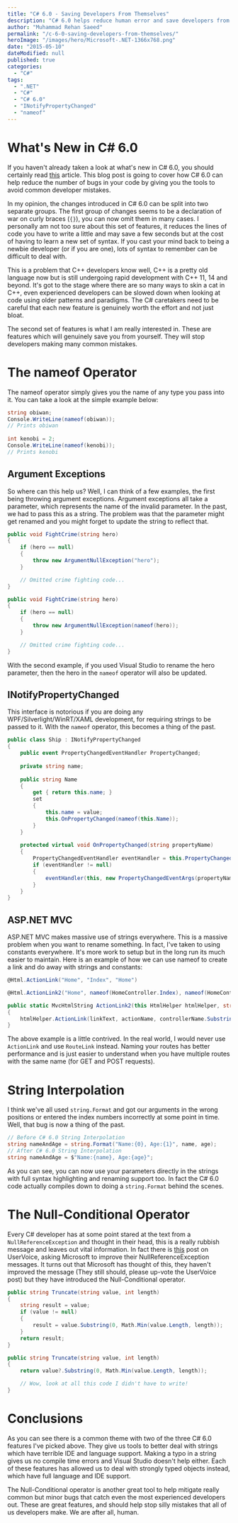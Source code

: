 ```yaml
---
title: "C# 6.0 - Saving Developers From Themselves"
description: "C# 6.0 helps reduce human error and save developers from themselves using the nameof operator, string interpolation and the null-conditional operator."
author: "Muhammad Rehan Saeed"
permalink: "/c-6-0-saving-developers-from-themselves/"
heroImage: "/images/hero/Microsoft-.NET-1366x768.png"
date: "2015-05-10"
dateModified: null
published: true
categories:
  - "C#"
tags:
  - ".NET"
  - "C#"
  - "C# 6.0"
  - "INotifyPropertyChanged"
  - "nameof"
---
```


# What's New in C# 6.0

If you haven't already taken a look at what's new in C# 6.0, you should certainly read [this](https://msdn.microsoft.com/en-us/magazine/dn802602.aspx) article. This blog post is going to cover how C# 6.0 can help reduce the number of bugs in your code by giving you the tools to avoid common developer mistakes.

In my opinion, the changes introduced in C# 6.0 can be split into two separate groups. The first group of changes seems to be a declaration of war on curly braces (`{}`), you can now omit them in many cases. I personally am not too sure about this set of features, it reduces the lines of code you have to write a little and may save a few seconds but at the cost of having to learn a new set of syntax. If you cast your mind back to being a newbie developer (or if you are one), lots of syntax to remember can be difficult to deal with.

This is a problem that C++ developers know well, C++ is a pretty old language now but is still undergoing rapid development with C++ 11, 14 and beyond. It's got to the stage where there are so many ways to skin a cat in C++, even experienced developers can be slowed down when looking at code using older patterns and paradigms. The C# caretakers need to be careful that each new feature is genuinely worth the effort and not just bloat.

The second set of features is what I am really interested in. These are features which will genuinely save you from yourself. They will stop developers making many common mistakes.

# The nameof Operator

The nameof operator simply gives you the name of any type you pass into it. You can take a look at the simple example below:

```cs
string obiwan;  
Console.WriteLine(nameof(obiwan));
// Prints obiwan
  
int kenobi = 2;
Console.WriteLine(nameof(kenobi));
// Prints kenobi
```

## Argument Exceptions

So where can this help us? Well, I can think of a few examples, the first being throwing argument exceptions. Argument exceptions all take a parameter, which represents the name of the invalid parameter. In the past, we had to pass this as a string. The problem was that the parameter might get renamed and you might forget to update the string to reflect that.

```cs
public void FightCrime(string hero)  
{
    if (hero == null)  
    {
        throw new ArgumentNullException("hero");
    }

    // Omitted crime fighting code...  
}
```

```cs
public void FightCrime(string hero)  
{
    if (hero == null)  
    {
        throw new ArgumentNullException(nameof(hero));
    }

    // Omitted crime fighting code...  
}
```

With the second example, if you used Visual Studio to rename the hero parameter, then the hero in the `nameof` operator will also be updated.

## INotifyPropertyChanged

This interface is notorious if you are doing any WPF/Silverlight/WinRT/XAML development, for requiring strings to be passed to it. With the `nameof` operator, this becomes a thing of the past.

```cs
public class Ship : INotifyPropertyChanged
{
    public event PropertyChangedEventHandler PropertyChanged;	
    
    private string name;
	
    public string Name
    {
        get { return this.name; }
        set
        {
            this.name = value;
            this.OnPropertyChanged(nameof(this.Name));
        }
    }
	
    protected virtual void OnPropertyChanged(string propertyName)
    {
        PropertyChangedEventHandler eventHandler = this.PropertyChanged;
        if (eventHandler != null)
        {
            eventHandler(this, new PropertyChangedEventArgs(propertyName));
        }
    }
}
```

## ASP.NET MVC

ASP.NET MVC makes massive use of strings everywhere. This is a massive problem when you want to rename something. In fact, I've taken to using constants everywhere. It's more work to setup but in the long run its much easier to maintain. Here is an example of how we can use nameof to create a link and do away with strings and constants:

```cs
@Html.ActionLink("Home", "Index", "Home")

@Html.ActionLink2("Home", nameof(HomeController.Index), nameof(HomeController))

public static MvcHtmlString ActionLink2(this HtmlHelper htmlHelper, string linkText, string actionName, string controllerName)
{
    htmlHelper.ActionLink(linkText, actionName, controllerName.Substring(0, controllerName.Length - 10));
}
```

The above example is a little contrived. In the real world, I would never use `ActionLink` and use `RouteLink` instead. Naming your routes has better performance and is just easier to understand when you have multiple routes with the same name (for GET and POST requests).

# String Interpolation

I think we've all used `string.Format` and got our arguments in the wrong positions or entered the index numbers incorrectly at some point in time. Well, that bug is now a thing of the past.

```cs
// Before C# 6.0 String Interpolation
string nameAndAge = string.Format("Name:{0}, Age:{1}", name, age);
// After C# 6.0 String Interpolation
string nameAndAge = $"Name:{name}, Age:{age}";
```

As you can see, you can now use your parameters directly in the strings with full syntax highlighting and renaming support too. In fact the C# 6.0 code actually compiles down to doing a `string.Format` behind the scenes.

# The Null-Conditional Operator

Every C# developer has at some point stared at the text from a `NullReferenceException` and thought in their head, this is a really rubbish message and leaves out vital information. In fact there is [this](https://visualstudio.uservoice.com/forums/121579-visual-studio/suggestions/2371587-better-nullpointerexception-error-message) post on UserVoice, asking Microsoft to improve their NullReferenceException messages. It turns out that Microsoft has thought of this, they haven't improved the message (They still should, please up-vote the UserVoice post) but they have introduced the Null-Conditional operator.

```cs
public string Truncate(string value, int length)
{
    string result = value;
    if (value != null)
    {
        result = value.Substring(0, Math.Min(value.Length, length));
    }
    return result;
}
```

```cs
public string Truncate(string value, int length)
{          
    return value?.Substring(0, Math.Min(value.Length, length));

    // Wow, look at all this code I didn't have to write!
}
```

# Conclusions

As you can see there is a common theme with two of the three C# 6.0 features I've picked above. They give us tools to better deal with strings which have terrible IDE and language support. Making a typo in a string gives us no compile time errors and Visual Studio doesn't help either. Each of these features has allowed us to deal with strongly typed objects instead, which have full language and IDE support.

The Null-Conditional operator is another great tool to help mitigate really common but minor bugs that catch even the most experienced developers out. These are great features, and should help stop silly mistakes that all of us developers make. We are after all, human.

